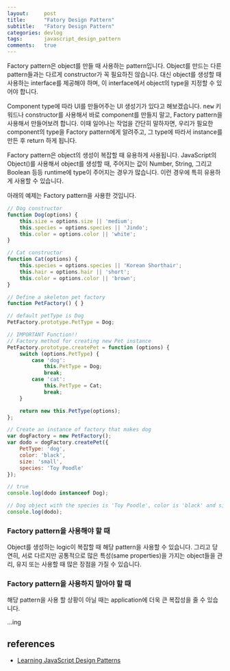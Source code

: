 ```yaml
---
layout:     post
title:      "Fatory Design Pattern"
subtitle:   "Fatory Design Pattern"
categories: devlog
tags:       javascript_design_pattern
comments:   true
---
```


Factory pattern은 object를 만들 때 사용하는 pattern입니다. Object를 만드는 다른 pattern들과는 다르게 constructor가 꼭 필요하진 않습니다. 대신 object를 생성할 때 사용하는 interface를 제공해야 하며, 이 interface에서 object의 type을 지정할 수 있어야 합니다.

Component type에 따라 UI를 만들어주는 UI 생성기가 있다고 해보겠습니다. <kbd>new</kbd> 키워드나 constructor를 사용해서 바로 component를 만들지 말고, Factory pattern을 사용해서 만들어보려 합니다. 이때 일어나는 작업을 간단히 말하자면, 우리가 필요한 component의 type을 Factory pattern에게 알려주고, 그 type에 따라서 instance를 만든 후 return 하게 됩니다.

Factory pattern은 object의 생성이 복잡할 때 유용하게 사용됩니다. JavaScript의 Object()를 사용해서 object를 생성할 때, 주어지는 값이 Number, String, 그리고 Boolean 등등 runtime에 type이 주어지는 경우가 많습니다. 이런 경우에 특히 유용하게 사용할 수 있습니다.

아래의 예제는 Factory pattern을 사용한 것입니다.

```js
// Dog constructor
function Dog(options) {
    this.size = options.size || 'medium';
    this.species = options.species || 'Jindo';
    this.color = options.color || 'white';
}

// Cat constructor
function Cat(options) {
    this.species = options.species || 'Korean Shorthair';
    this.hair = options.hair || 'short';
    this.color = options.color || 'brown';
}

// Define a skeleton pet factory
function PetFactory() { }

// default petType is Dog
PetFactory.prototype.PetType = Dog;

// IMPORTANT Function!!
// Factory method for creating new Pet instance
PetFactory.prototype.createPet = function (options) {
    switch (options.PetType) {
        case 'dog':
            this.PetType = Dog;
            break;
        case 'cat':
            this.PetType = Cat;
            break;
    }

    return new this.PetType(options);
};

// Create an instance of factory that makes dog
var dogFactory = new PetFactory();
var dodo = dogFactory.createPet({
    PetType: 'dog',
    color: 'black',
    size: 'small',
    species: 'Toy Poodle'
});

// true
console.log(dodo instanceof Dog);

// Dog object with the species is 'Toy Poodle', color is 'black' and size is 'small'
console.log(dodo);
```

### Factory pattern을 사용해야 할 때

Object를 생성하는 logic이 복잡할 때 해당 pattern을 사용할 수 있습니다. 그리고 당연히, 서로 다르지만 공통적으로 많은 특성(same properties)을 가지는 object들을 관리, 유지 또는 사용할 때 많은 장점을 가질 수 있습니다.

### Factory pattern을 사용하지 말아야 할 때

해당 pattern을 사용 할 상황이 아닐 때는 application에 더욱 큰 복잡성을 줄 수 있습니다.

...ing

## references
* [Learning JavaScript Design Patterns](https://addyosmani.com/resources/essentialjsdesignpatterns/book/#factorypatternjavascript)